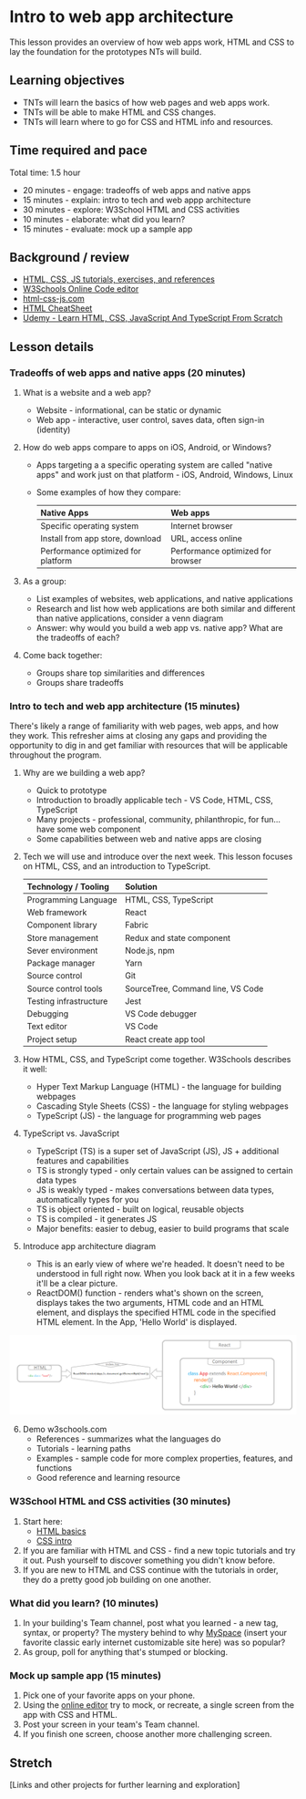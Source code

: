 # Intro to web app architecture

This lesson provides an overview of how web apps work, HTML and CSS to lay the foundation for the prototypes NTs will build.

## Learning objectives

* TNTs will learn the basics of how web pages and web apps work.
* TNTs will be able to make HTML and CSS changes.
* TNTs will learn where to go for CSS and HTML info and resources.

## Time required and pace

Total time: 1.5 hour

* 20 minutes - engage: tradeoffs of web apps and native apps
* 15 minutes - explain: intro to tech and web appp architecture
* 30 minutes - explore: W3School HTML and CSS activities
* 10 minutes - elaborate: what did you learn?
* 15 minutes - evaluate: mock up a sample app

## Background / review

* [HTML, CSS, JS tutorials, exercises, and references](https://www.w3schools.com/)
* [W3Schools Online Code editor](https://www.w3schools.com/tryit/)
* [html-css-js.com](https://html-css-js.com/)
* [HTML CheatSheet](https://htmlcheatsheet.com/)
* [Udemy - Learn HTML, CSS, JavaScript And TypeScript From Scratch](https://www.udemy.com/course/html-and-css-from-scratch/)

## Lesson details

### Tradeoffs of web apps and native apps (20 minutes)

1. What is a website and a web app?
      * Website - informational, can be static or dynamic
      * Web app - interactive, user control, saves data, often sign-in (identity)

2. How do web apps compare to apps on iOS, Android, or Windows?
      * Apps targeting a a specific operating system are called "native apps" and work just on that platform - iOS, Android, Windows, Linux
      * Some examples of how they compare:

        | Native Apps  | Web apps |
        |---|---|
        | Specific operating system   | Internet browser  |
        | Install from app store, download | URL, access online |
        | Performance optimized for platform | Performance optimized for browser |

3. As a group:
      * List examples of websites, web applications, and native applications
      * Research and list how web applications are both similar and different than native applications, consider a venn diagram
      * Answer: why would you build a web app vs. native app? What are the tradeoffs of each?

4. Come back together:
      * Groups share top similarities and differences
      * Groups share tradeoffs

### Intro to tech and web app architecture (15 minutes)

There's likely a range of familiarity with web pages, web apps, and how they work. This refresher aims at closing any gaps and providing  the opportunity to dig in and get familiar with resources that will be applicable throughout the program.

1. Why are we building a web app?
      * Quick to prototype
      * Introduction to broadly applicable tech - VS Code, HTML, CSS, TypeScript
      * Many projects - professional, community, philanthropic, for fun... have some web component
      * Some capabilities between web and native apps are closing

2. Tech we will use and introduce over the next week. This lesson focuses on HTML, CSS, and an introduction to TypeScript.

      | Technology / Tooling | Solution |
      |---|---|
      | Programming Language   | HTML, CSS, TypeScript  |
      | Web framework | React |
      | Component library | Fabric |
      | Store management | Redux and state component|
      | Sever environment | Node.js, npm|
      | Package manager | Yarn |
      | Source control | Git |
      | Source control tools | SourceTree, Command line, VS Code|
      | Testing infrastructure | Jest |
      | Debugging | VS Code debugger |
      | Text editor | VS Code |
      | Project setup | React create app tool |

3. How HTML, CSS, and TypeScript come together. W3Schools describes it well:
      * Hyper Text Markup Language (HTML) - the language for building webpages
      * Cascading Style Sheets (CSS) - the language for styling webpages
      * TypeScript (JS) - the language for programming web pages

4. TypeScript vs. JavaScript
      * TypeScript (TS) is a super set of JavaScript (JS), JS + additional features and capabilities
      * TS is strongly typed - only certain values can be assigned to certain data types
      * JS is weakly typed - makes conversations between data types, automatically types for you
      * TS is object oriented - built on logical, reusable objects
      * TS is compiled - it generates JS
      * Major benefits: easier to debug, easier to build programs that scale

5. Introduce app architecture diagram
     * This is an early view of where we're headed. It doesn't need to be understood in full right now. When you look back at it in a few weeks it'll be a clear picture.
     * ReactDOM() function - renders what's shown on the screen, displays takes the two arguments, HTML code and an HTML element, and displays the specified HTML code in the specified HTML element. In the App, 'Hello World' is displayed.

![Basic Architecture](./BasicArchitecture.png)

6. Demo w3schools.com
     * References - summarizes what the languages do
     * Tutorials - learning paths
     * Examples - sample code for more complex properties, features, and functions
     * Good reference and learning resource

### W3School HTML and CSS activities (30 minutes)

1. Start here:
     * [HTML basics](https://www.w3schools.com/html/html_basic.asp)
     * [CSS intro](https://w3schools.com/css/css_intro.asp)
2. If you are familiar with HTML and CSS - find a new topic tutorials and try it out. Push yourself to discover something you didn't know before.
3. If you are new to HTML and CSS continue with the tutorials in order, they do a pretty good job building on one another.

### What did you learn? (10 minutes)

1. In your building's Team channel, post what you learned - a new tag, syntax, or property? The mystery behind to why [MySpace](https://news.codecademy.com/myspace-coding-legacy/) (insert your favorite classic early internet customizable site here) was so popular?
2. As group, poll for anything that's stumped or blocking.

### Mock up sample app (15 minutes)

1. Pick one of your favorite apps on your phone.
2. Using the [online editor](https://www.w3schools.com/css/tryit.asp?filename=trycss_default) try to mock, or recreate, a single screen from the app with CSS and HTML.
3. Post your screen in your team's Team channel.
4. If you finish one screen, choose another more challenging screen.

## Stretch

[Links and other projects for further learning and exploration]
